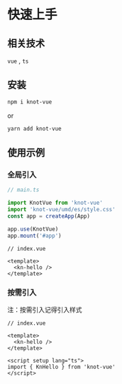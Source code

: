 # 快速上手

## 相关技术

`vue` , `ts`

## 安装

```bash
npm i knot-vue
```

or

```bash
yarn add knot-vue
```

## 使用示例

### 全局引入

```ts
// main.ts

import KnotVue from 'knot-vue'
import 'knot-vue/umd/es/style.css'
const app = createApp(App)

app.use(KnotVue)
app.mount('#app')
```

```vue
// index.vue

<template>
  <kn-hello />
</template>
```

### 按需引入

注：按需引入记得引入样式

```vue
// index.vue

<template>
  <kn-hello />
</template>

<script setup lang="ts">
import { KnHello } from 'knot-vue'
</script>
```
